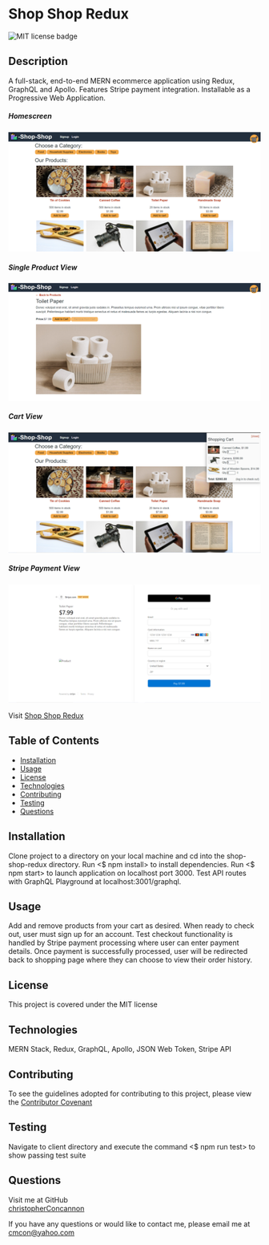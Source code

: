 # Shop Shop Redux

![MIT license badge](https://img.shields.io/badge/license-MIT-green)

## Description
A full-stack, end-to-end MERN ecommerce application using Redux, GraphQL and Apollo.  Features Stripe payment integration. Installable as a Progressive Web Application. 

##### Homescreen
![Homescreen Screenshot](./assets/images/screenshot.png)
##### Single Product View
![Single Product View Screenshot](./assets/images/screenshot2.png)
##### Cart View
![Cart View Screenshot](./assets/images/screenshot3.png)
##### Stripe Payment View
![Stripe Payment View Screenshot](./assets/images/screenshot4.png)


Visit [Shop Shop Redux](https://nameless-wave-32421.herokuapp.com/)

## Table of Contents
  * [Installation](#installation)
  * [Usage](#usage)
  * [License](#license)
  * [Technologies](#technologies)
  * [Contributing](#contributing)
  * [Testing](#testing)
  * [Questions](#questions)
  
## Installation
Clone project to a directory on your local machine and cd into the shop-shop-redux directory.  Run <$ npm install> to install dependencies.  Run <$ npm start> to launch application on localhost port 3000.  Test API routes with GraphQL Playground at localhost:3001/graphql.

## Usage
Add and remove products from your cart as desired.  When ready to check out, user must sign up for an account. Test checkout functionality is handled by Stripe payment processing where user can enter payment details.  Once payment is successfully processed, user will be redirected back to shopping page where they can choose to view their order history.

## License 
This project is covered under the MIT license 

## Technologies 
MERN Stack, Redux, GraphQL, Apollo, JSON Web Token, Stripe API


## Contributing
To see the guidelines adopted for contributing to this project, please view the [Contributor Covenant](https://www.contributor-covenant.org/version/2/0/code_of_conduct/code_of_conduct.txt)

## Testing
Navigate to client directory and execute the command <$ npm run test> to show passing test suite

## Questions
Visit me at GitHub  
[christopherConcannon](https://github.com/christopherConcannon)
  
If you have any questions or would like to contact me, please email me at  
[cmcon@yahoo.com](mailto:cmcon@yahoo.com)
